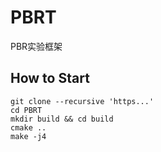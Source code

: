 # PBRT
PBR实验框架

## How to Start

```
git clone --recursive 'https...'
cd PBRT
mkdir build && cd build
cmake ..
make -j4
```

